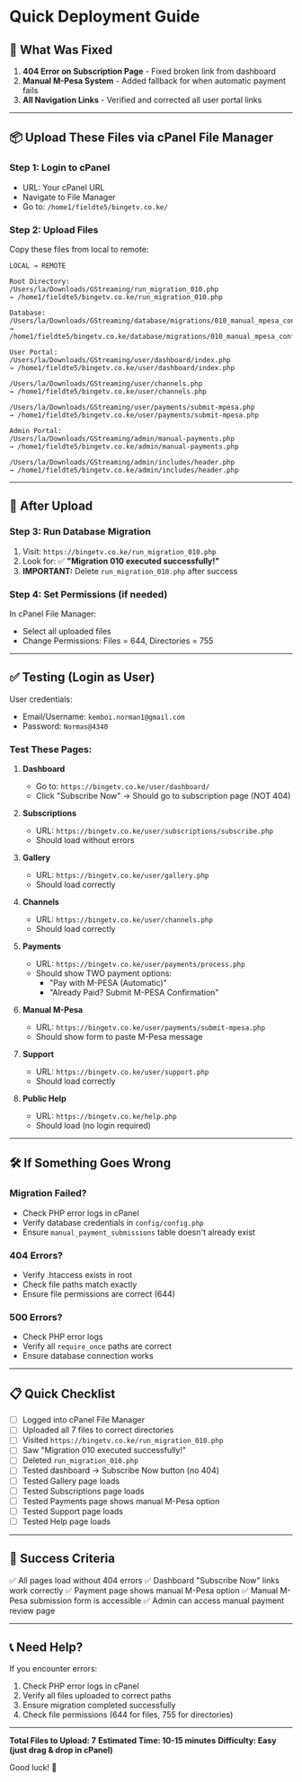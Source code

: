 # Quick Deployment Guide

## 🎯 What Was Fixed

1. **404 Error on Subscription Page** - Fixed broken link from dashboard
2. **Manual M-Pesa System** - Added fallback for when automatic payment fails
3. **All Navigation Links** - Verified and corrected all user portal links

---

## 📦 Upload These Files via cPanel File Manager

### Step 1: Login to cPanel
- URL: Your cPanel URL
- Navigate to File Manager
- Go to: `/home1/fieldte5/bingetv.co.ke/`

### Step 2: Upload Files

Copy these files from local to remote:

```
LOCAL → REMOTE

Root Directory:
/Users/la/Downloads/GStreaming/run_migration_010.php 
→ /home1/fieldte5/bingetv.co.ke/run_migration_010.php

Database:
/Users/la/Downloads/GStreaming/database/migrations/010_manual_mpesa_confirmations.sql
→ /home1/fieldte5/bingetv.co.ke/database/migrations/010_manual_mpesa_confirmations.sql

User Portal:
/Users/la/Downloads/GStreaming/user/dashboard/index.php
→ /home1/fieldte5/bingetv.co.ke/user/dashboard/index.php

/Users/la/Downloads/GStreaming/user/channels.php
→ /home1/fieldte5/bingetv.co.ke/user/channels.php

/Users/la/Downloads/GStreaming/user/payments/submit-mpesa.php
→ /home1/fieldte5/bingetv.co.ke/user/payments/submit-mpesa.php

Admin Portal:
/Users/la/Downloads/GStreaming/admin/manual-payments.php
→ /home1/fieldte5/bingetv.co.ke/admin/manual-payments.php

/Users/la/Downloads/GStreaming/admin/includes/header.php
→ /home1/fieldte5/bingetv.co.ke/admin/includes/header.php
```

---

## 🔧 After Upload

### Step 3: Run Database Migration
1. Visit: `https://bingetv.co.ke/run_migration_010.php`
2. Look for: ✅ **"Migration 010 executed successfully!"**
3. **IMPORTANT:** Delete `run_migration_010.php` after success

### Step 4: Set Permissions (if needed)
In cPanel File Manager:
- Select all uploaded files
- Change Permissions: Files = 644, Directories = 755

---

## ✅ Testing (Login as User)

User credentials:
- Email/Username: `kemboi.norman1@gmail.com`
- Password: `Normas@4340`

### Test These Pages:

1. **Dashboard**
   - Go to: `https://bingetv.co.ke/user/dashboard/`
   - Click "Subscribe Now" → Should go to subscription page (NOT 404)

2. **Subscriptions**
   - URL: `https://bingetv.co.ke/user/subscriptions/subscribe.php`
   - Should load without errors

3. **Gallery**
   - URL: `https://bingetv.co.ke/user/gallery.php`
   - Should load correctly

4. **Channels**
   - URL: `https://bingetv.co.ke/user/channels.php`
   - Should load correctly

5. **Payments**
   - URL: `https://bingetv.co.ke/user/payments/process.php`
   - Should show TWO payment options:
     - "Pay with M-PESA (Automatic)"
     - "Already Paid? Submit M-PESA Confirmation"

6. **Manual M-Pesa**
   - URL: `https://bingetv.co.ke/user/payments/submit-mpesa.php`
   - Should show form to paste M-Pesa message

7. **Support**
   - URL: `https://bingetv.co.ke/user/support.php`
   - Should load correctly

8. **Public Help**
   - URL: `https://bingetv.co.ke/help.php`
   - Should load (no login required)

---

## 🛠️ If Something Goes Wrong

### Migration Failed?
- Check PHP error logs in cPanel
- Verify database credentials in `config/config.php`
- Ensure `manual_payment_submissions` table doesn't already exist

### 404 Errors?
- Verify .htaccess exists in root
- Check file paths match exactly
- Ensure file permissions are correct (644)

### 500 Errors?
- Check PHP error logs
- Verify all `require_once` paths are correct
- Ensure database connection works

---

## 📋 Quick Checklist

- [ ] Logged into cPanel File Manager
- [ ] Uploaded all 7 files to correct directories
- [ ] Visited `https://bingetv.co.ke/run_migration_010.php`
- [ ] Saw "Migration 010 executed successfully!"
- [ ] Deleted `run_migration_010.php`
- [ ] Tested dashboard → Subscribe Now button (no 404)
- [ ] Tested Gallery page loads
- [ ] Tested Subscriptions page loads
- [ ] Tested Payments page shows manual M-Pesa option
- [ ] Tested Support page loads
- [ ] Tested Help page loads

---

## 🎉 Success Criteria

✅ All pages load without 404 errors
✅ Dashboard "Subscribe Now" links work correctly
✅ Payment page shows manual M-Pesa option
✅ Manual M-Pesa submission form is accessible
✅ Admin can access manual payment review page

---

## 📞 Need Help?

If you encounter errors:
1. Check PHP error logs in cPanel
2. Verify all files uploaded to correct paths
3. Ensure migration completed successfully
4. Check file permissions (644 for files, 755 for directories)

---

**Total Files to Upload: 7**
**Estimated Time: 10-15 minutes**
**Difficulty: Easy (just drag & drop in cPanel)**

Good luck! 🚀

